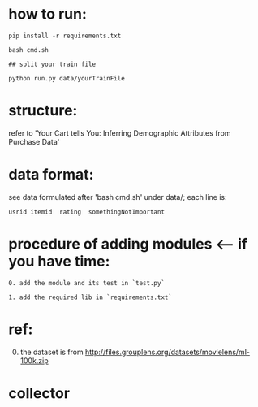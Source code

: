 # how to run:
  ```
  pip install -r requirements.txt
  ```
  ```
  bash cmd.sh
  ```
  ```
  ## split your train file
  ```
  ```
  python run.py data/yourTrainFile
  ```

# structure:
  refer to 'Your Cart tells You: Inferring Demographic Attributes from Purchase Data'

# data format:
  see data formulated after 'bash cmd.sh' under data/; each line is:
  ```
  usrid	itemid	rating	somethingNotImportant
  ```

# procedure of adding modules <-- if you have time:
  ```
  0. add the module and its test in `test.py`
  ```
  ```
  1. add the required lib in `requirements.txt`
  ```

# ref:
  0. the dataset is from http://files.grouplens.org/datasets/movielens/ml-100k.zip

# collector
